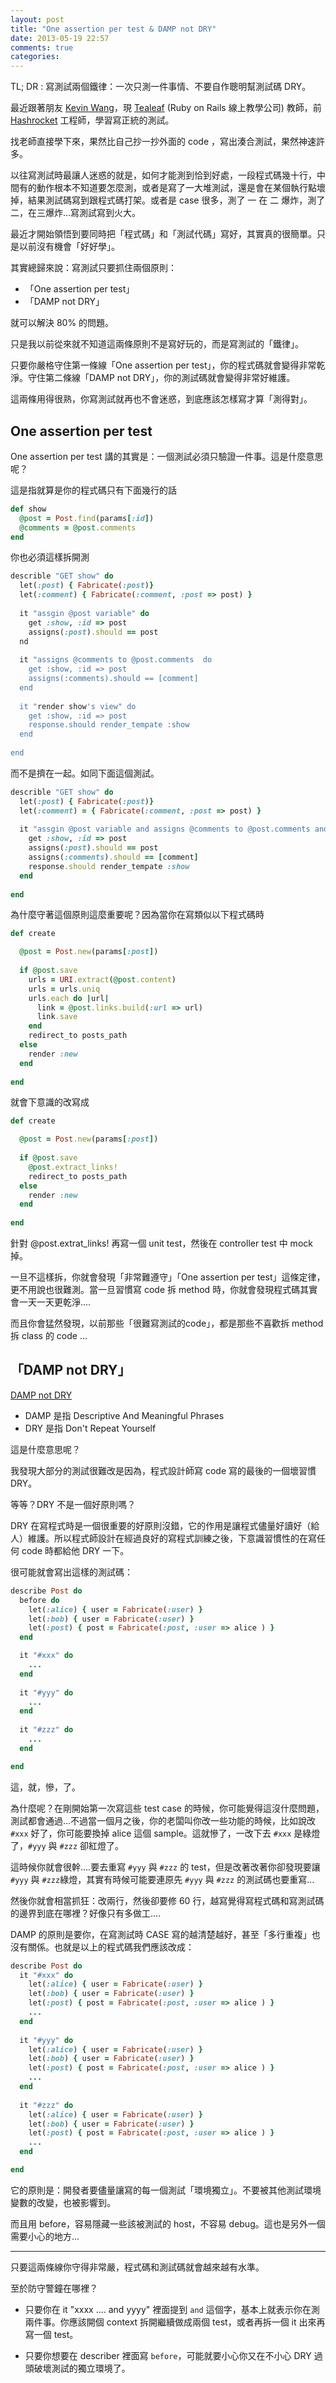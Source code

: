 ```yaml
---
layout: post
title: "One assertion per test & DAMP not DRY"
date: 2013-05-19 22:57
comments: true
categories: 
---
```


TL; DR : 寫測試兩個鐵律：一次只測一件事情、不要自作聰明幫測試碼 DRY。

最近跟著朋友 [Kevin Wang](http://twitter.com/knwang)，現 [Tealeaf](http://teahleaf.com) (Ruby on Rails 線上教學公司) 教師，前 [Hashrocket](http://hashrocket.com) 工程師，學習寫正統的測試。

找老師直接學下來，果然比自己抄一抄外面的 code ，寫出湊合測試，果然神速許多。

以往寫測試時最讓人迷惑的就是，如何才能測到恰到好處，一段程式碼幾十行，中間有的動作根本不知道要怎麼測，或者是寫了一大堆測試，還是會在某個執行點壞掉，結果測試碼寫到跟程式碼打架。或者是 case 很多，測了 一 在 二 爆炸，測了二，在三爆炸…寫測試寫到火大。

最近才開始領悟到要同時把「程式碼」和「測試代碼」寫好，其實真的很簡單。只是以前沒有機會「好好學」。

其實總歸來說：寫測試只要抓住兩個原則：

* 「One assertion per test」
* 「DAMP not DRY」

就可以解決 80% 的問題。

只是我以前從來就不知道這兩條原則不是寫好玩的，而是寫測試的「鐵律」。

只要你嚴格守住第一條線「One assertion per test」，你的程式碼就會變得非常乾淨。守住第二條線「DAMP not DRY」，你的測試碼就會變得非常好維護。

這兩條用得很熟，你寫測試就再也不會迷惑，到底應該怎樣寫才算「測得對」。

## One assertion per test

One assertion per test 講的其實是：一個測試必須只驗證一件事。這是什麼意思呢？

這是指就算是你的程式碼只有下面幾行的話

``` ruby
def show
  @post = Post.find(params[:id])
  @comments = @post.comments 
end
```

你也必須這樣拆開測

``` ruby
describle "GET show" do 
  let(:post) { Fabricate(:post)} 
  let(:comment) { Fabricate(:comment, :post => post) } 
  
  it "assgin @post variable" do 
    get :show, :id => post
    assigns(:post).should == post
  nd
  
  it "assigns @comments to @post.comments  do 
    get :show, :id => post
    assigns(:comments).should == [comment]
  end
  
  it "render show's view" do 
    get :show, :id => post
    response.should render_tempate :show
  end
  
end
```

而不是擠在一起。如同下面這個測試。

``` ruby
describle "GET show" do 
  let(:post) { Fabricate(:post)} 
  let(:comment) = { Fabricate(:comment, :post => post) } 
  
  it "assgin @post variable and assigns @comments to @post.comments and render show's view " do 
    get :show, :id => post
    assigns(:post).should == post
    assigns(:comments).should == [comment]
    response.should render_tempate :show
  end
  
end
```

為什麼守著這個原則這麼重要呢？因為當你在寫類似以下程式碼時

``` ruby
def create

  @post = Post.new(params[:post])
  
  if @post.save
    urls = URI.extract(@post.content)
    urls = urls.uniq 
    urls.each do |url|
      link = @post.links.build(:url => url)
      link.save
    end
    redirect_to posts_path
  else
    render :new
  end
      
end
```

就會下意識的改寫成

``` ruby
def create

  @post = Post.new(params[:post])
  
  if @post.save
    @post.extract_links!
    redirect_to posts_path
  else
    render :new
  end
      
end
```

針對 @post.extrat_links! 再寫一個 unit test，然後在 controller test 中 mock 掉。

一旦不這樣拆，你就會發現「非常難遵守」「One assertion per test」這條定律，更不用說也很難測。當一旦習慣寫 code 拆 method 時，你就會發現程式碼其實會一天一天更乾淨....

而且你會猛然發現，以前那些「很難寫測試的code」，都是那些不喜歡拆 method 拆 class 的 code …


## 「DAMP not DRY」

[DAMP not DRY](http://stackoverflow.com/questions/6453235/what-does-damp-not-dry-mean-when-talking-about-unit-tests)

* DAMP 是指 Descriptive And Meaningful Phrases
* DRY 是指 Don't Repeat Yourself

這是什麼意思呢？

我發現大部分的測試很難改是因為，程式設計師寫 code 寫的最後的一個壞習慣 DRY。

等等？DRY 不是一個好原則嗎？

DRY 在寫程式時是一個很重要的好原則沒錯，它的作用是讓程式儘量好讀好（給人）維護。所以程式師設計在經過良好的寫程式訓練之後，下意識習慣性的在寫任何 code 時都給他 DRY 一下。

很可能就會寫出這樣的測試碼：

``` ruby
describe Post do 
  before do 
    let(:alice) { user = Fabricate(:user) } 
    let(:bob) { user = Fabricate(:user) } 
    let(:post) { post = Fabricate(:post, :user => alice ) }    
  end

  it "#xxx" do 
    ...
  end
  
  it "#yyy" do 
    ...
  end
  
  it "#zzz" do 
    ...
  end

end
```

這，就，慘，了。

為什麼呢？在剛開始第一次寫這些 test case 的時候，你可能覺得這沒什麼問題，測試都會通過…不過當一個月之後，你的老闆叫你改一些功能的時候，比如說改 `#xxx` 好了，你可能要換掉 alice 這個 sample。這就慘了，一改下去 `#xxx` 是綠燈了，`#yyy` 與 `#zzz` 卻紅燈了。

這時候你就會很幹....要去重寫 `#yyy` 與 `#zzz` 的 test，但是改著改著你卻發現要讓 `#yyy` 與 `#zzz`綠燈，其實有時候可能要連原先 `#yyy` 與 `#zzz` 的測試碼也要重寫…

然後你就會相當抓狂：改兩行，然後卻要修 60 行，越寫覺得寫程式碼和寫測試碼的邊界到底在哪裡？好像只有多做工....

DAMP 的原則是要你，在寫測試時 CASE 寫的越清楚越好，甚至「多行重複」也沒有關係。也就是以上的程式碼我們應該改成：


``` ruby
describe Post do 
  it "#xxx" do 
    let(:alice) { user = Fabricate(:user) } 
    let(:bob) { user = Fabricate(:user) } 
    let(:post) { post = Fabricate(:post, :user => alice ) }    
    ...
  end
  
  it "#yyy" do 
    let(:alice) { user = Fabricate(:user) } 
    let(:bob) { user = Fabricate(:user) } 
    let(:post) { post = Fabricate(:post, :user => alice ) }  
    ...
  end
  
  it "#zzz" do 
    let(:alice) { user = Fabricate(:user) } 
    let(:bob) { user = Fabricate(:user) } 
    let(:post) { post = Fabricate(:post, :user => alice ) }    
    ...
  end

end
```

它的原則是：開發者要儘量讓寫的每一個測試「環境獨立」。不要被其他測試環境變數的改變，也被影響到。

而且用 before，容易隱藏一些該被測試的 host，不容易 debug。這也是另外一個需要小心的地方...


<hr>

只要這兩條線你守得非常嚴，程式碼和測試碼就會越來越有水準。

至於防守警鐘在哪裡？

* 只要你在 it "xxxx …. and yyyy" 裡面提到 `and` 這個字，基本上就表示你在測兩件事。你應該開個 context 拆開繼續做成兩個 test，或者再拆一個 it 出來再寫一個 test。

* 只要你想要在 describer 裡面寫 `before`，可能就要小心你又在不小心 DRY 過頭破壞測試的獨立環境了。










